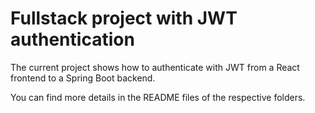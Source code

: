 # Fullstack project with JWT authentication

The current project shows how to authenticate with JWT from a React frontend to a Spring Boot backend.

You can find more details in the README files of the respective folders.
